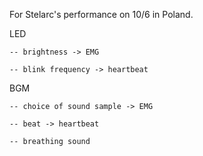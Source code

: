 For Stelarc's performance on 10/6 in Poland.

LED 

    -- brightness -> EMG

    -- blink frequency -> heartbeat
    
BGM 

    -- choice of sound sample -> EMG

    -- beat -> heartbeat
    
    -- breathing sound
